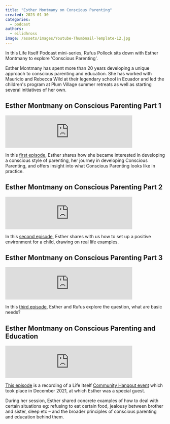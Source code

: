 ```yaml
---
title: "Esther Montmany on Conscious Parenting"
created: 2023-01-30
categories: 
  - podcast
authors: 
  - eilidhross
image: /assets/images/Youtube-Thumbnail-Template-12.jpg
---
```


In this Life Itself Podcast mini-series, Rufus Pollock sits down with Esther Montmany to explore 'Conscious Parenting'.

Esther Montmany has spent more than 20 years developing a unique approach to conscious parenting and education. She has worked with Mauricio and Rebecca Wild at their legendary school in Ecuador and led the children's program at Plum Village summer retreats as well as starting several initiatives of her own.

## Esther Montmany on Conscious Parenting Part 1

<iframe src="https://anchor.fm/life-itself/embed/episodes/Esther-Montmany-on-Conscious-Parenting-Part-1-e1tvuj9/a-a7gpq18" height="102px" width="400px" frameborder="0" scrolling="no"></iframe>

In this [first episode](https://lifeitself.org/podcast/esther-montmany-on-conscious-parenting-part-1), Esther shares how she became interested in developing a conscious style of parenting, her journey in developing Conscious Parenting, and offers insight into what Conscious Parenting looks like in practice.

## Esther Montmany on Conscious Parenting Part 2

<iframe src="https://anchor.fm/life-itself/embed/episodes/Esther-Montmany-on-Conscious-Parenting-Part-2-e1u00dh/a-a7gpq18" height="102px" width="400px" frameborder="0" scrolling="no"></iframe>

In this [second episode](https://lifeitself.org/podcast/esther-montmany-on-conscious-parenting-part-2), Esther shares with us how to set up a positive environment for a child, drawing on real life examples.

## Esther Montmany on Conscious Parenting Part 3

<iframe src="https://anchor.fm/life-itself/embed/episodes/Esther-Montmany-on-Conscious-Parenting-Part-3-e1u045v/a-a7gpq18" height="102px" width="400px" frameborder="0" scrolling="no"></iframe> 

In this [third episode](https://lifeitself.org/podcast/esther-montmany-on-conscious-parenting-part-3), Esther and Rufus explore the question, what are basic needs?

## Esther Montmany on Conscious Parenting and Education

<iframe src="https://anchor.fm/life-itself/embed/episodes/Esther-Montmany-on-Conscious-Parenting-and-Education-e1u947h" height="102px" width="400px" frameborder="0" scrolling="no"></iframe>

[This episode](https://lifeitself.org/podcast/esther-montmany-on-conscious-parenting-and-education) is a recording of a Life Itself [Community Hangout event](https://lifeitself.org/blog/2021/11/30/community-hangout-december-2021) which took place in December 2021, at which Esther was a special guest. 

During her session, Esther shared concrete examples of how to deal with certain situations eg: refusing to eat certain food, jealousy between brother and sister, sleep etc – and the broader principles of conscious parenting and education behind them.





